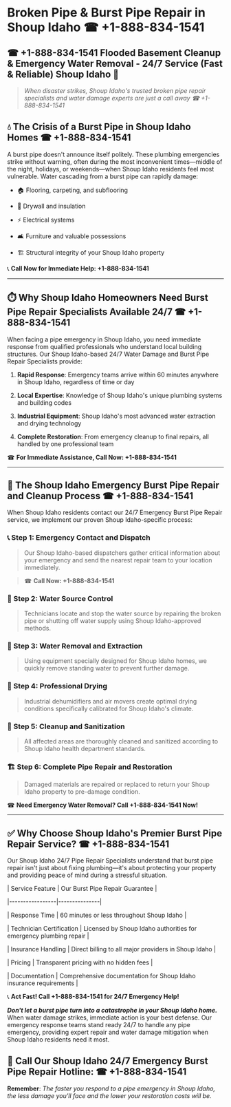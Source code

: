 # Broken Pipe & Burst Pipe Repair in Shoup Idaho ☎ +1-888-834-1541  
## ☎ +1-888-834-1541 Flooded Basement Cleanup & Emergency Water Removal - 24/7 Service (Fast & Reliable) Shoup Idaho 🚨  

> *When disaster strikes, Shoup Idaho's trusted broken pipe repair specialists and water damage experts are just a call away ☎ +1-888-834-1541*  

## 💧 The Crisis of a Burst Pipe in Shoup Idaho Homes ☎ +1-888-834-1541  

A burst pipe doesn't announce itself politely. These plumbing emergencies strike without warning, often during the most inconvenient times—middle of the night, holidays, or weekends—when Shoup Idaho residents feel most vulnerable. Water cascading from a burst pipe can rapidly damage:  

* 🏠 Flooring, carpeting, and subflooring  
* 🧱 Drywall and insulation  
* ⚡ Electrical systems  
* 🛋️ Furniture and valuable possessions  
* 🏗️ Structural integrity of your Shoup Idaho property  

📞 **Call Now for Immediate Help: +1-888-834-1541**  

---  

## ⏱️ Why Shoup Idaho Homeowners Need Burst Pipe Repair Specialists Available 24/7 ☎ +1-888-834-1541  

When facing a pipe emergency in Shoup Idaho, you need immediate response from qualified professionals who understand local building structures. Our Shoup Idaho-based 24/7 Water Damage and Burst Pipe Repair Specialists provide:  

1. **Rapid Response**: Emergency teams arrive within 60 minutes anywhere in Shoup Idaho, regardless of time or day  
2. **Local Expertise**: Knowledge of Shoup Idaho's unique plumbing systems and building codes  
3. **Industrial Equipment**: Shoup Idaho's most advanced water extraction and drying technology  
4. **Complete Restoration**: From emergency cleanup to final repairs, all handled by one professional team  

☎ **For Immediate Assistance, Call Now: +1-888-834-1541**  

---  

## 🔧 The Shoup Idaho Emergency Burst Pipe Repair and Cleanup Process ☎ +1-888-834-1541  

When Shoup Idaho residents contact our 24/7 Emergency Burst Pipe Repair service, we implement our proven Shoup Idaho-specific process:  

### 📞 Step 1: Emergency Contact and Dispatch  
> Our Shoup Idaho-based dispatchers gather critical information about your emergency and send the nearest repair team to your location immediately.  
> ☎ **Call Now: +1-888-834-1541**  

### 🚿 Step 2: Water Source Control  
> Technicians locate and stop the water source by repairing the broken pipe or shutting off water supply using Shoup Idaho-approved methods.  

### 🌊 Step 3: Water Removal and Extraction  
> Using equipment specially designed for Shoup Idaho homes, we quickly remove standing water to prevent further damage.  

### 💨 Step 4: Professional Drying  
> Industrial dehumidifiers and air movers create optimal drying conditions specifically calibrated for Shoup Idaho's climate.  

### 🧼 Step 5: Cleanup and Sanitization  
> All affected areas are thoroughly cleaned and sanitized according to Shoup Idaho health department standards.  

### 🏗️ Step 6: Complete Pipe Repair and Restoration  
> Damaged materials are repaired or replaced to return your Shoup Idaho property to pre-damage condition.  

☎ **Need Emergency Water Removal? Call +1-888-834-1541 Now!**  

---  

## ✅ Why Choose Shoup Idaho's Premier Burst Pipe Repair Service? ☎ +1-888-834-1541  

Our Shoup Idaho 24/7 Pipe Repair Specialists understand that burst pipe repair isn't just about fixing plumbing—it's about protecting your property and providing peace of mind during a stressful situation.  

| Service Feature | Our Burst Pipe Repair Guarantee |  
|-----------------|---------------|  
| Response Time | 60 minutes or less throughout Shoup Idaho |  
| Technician Certification | Licensed by Shoup Idaho authorities for emergency plumbing repair |  
| Insurance Handling | Direct billing to all major providers in Shoup Idaho |  
| Pricing | Transparent pricing with no hidden fees |  
| Documentation | Comprehensive documentation for Shoup Idaho insurance requirements |  

📞 **Act Fast! Call +1-888-834-1541 for 24/7 Emergency Help!**  

***Don't let a burst pipe turn into a catastrophe in your Shoup Idaho home.*** When water damage strikes, immediate action is your best defense. Our emergency response teams stand ready 24/7 to handle any pipe emergency, providing expert repair and water damage mitigation when Shoup Idaho residents need it most.  

## 📱 Call Our Shoup Idaho 24/7 Emergency Burst Pipe Repair Hotline: ☎ +1-888-834-1541  

**Remember**: *The faster you respond to a pipe emergency in Shoup Idaho, the less damage you'll face and the lower your restoration costs will be.*